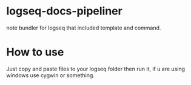 # logseq-docs-pipeliner
note bundler for logseq that included template and command.

# How to use
Just copy and paste files to your logseq folder then run it, if u are using windows use cygwin or something.
